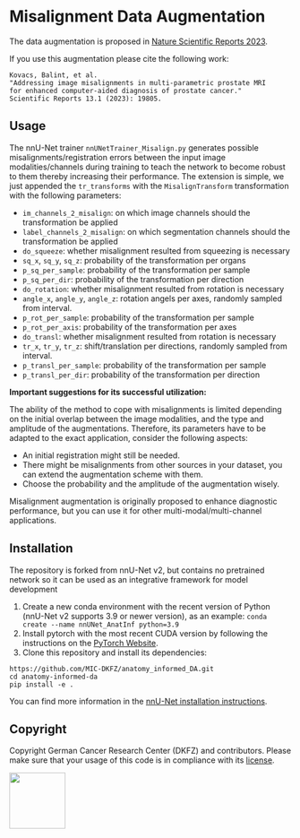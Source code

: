 # Misalignment Data Augmentation
The data augmentation is proposed in [Nature Scientific Reports 2023](https://www.nature.com/articles/s41598-023-46747-z).

If you use this augmentation please cite the following work:
```
Kovacs, Balint, et al.
"Addressing image misalignments in multi-parametric prostate MRI
for enhanced computer-aided diagnosis of prostate cancer."
Scientific Reports 13.1 (2023): 19805.
```

## Usage
The nnU-Net trainer `nnUNetTrainer_Misalign.py` generates possible misalignments/registration errors
between the input image modalities/channels during training to teach the network to become robust
to them thereby increasing their performance. The extension is simple, we just appended the
`tr_transforms` with the `MisalignTransform` transformation with the following parameters:
   - `im_channels_2_misalign`: on which image channels should the transformation be applied
   - `label_channels_2_misalign`: on which segmentation channels should the transformation be applied
   - `do_squeeze`: whether misalignment resulted from squeezing is necessary
   - `sq_x`, `sq_y`, `sq_z`: probability of the transformation per organs
   - `p_sq_per_sample`: probability of the transformation per sample
   - `p_sq_per_dir`: probability of the transformation per direction
   - `do_rotation`: whether misalignment resulted from rotation is necessary
   - `angle_x`, `angle_y`, `angle_z`: rotation angels per axes, randomly sampled from interval.
   - `p_rot_per_sample`: probability of the transformation per sample
   - `p_rot_per_axis`: probability of the transformation per axes
   - `do_transl`: whether misalignment resulted from rotation is necessary
   - `tr_x`, `tr_y`, `tr_z`: shift/translation per directions, randomly sampled from interval.
   - `p_transl_per_sample`: probability of the transformation per sample
   - `p_transl_per_dir`: probability of the transformation per direction

**Important suggestions for its successful utilization:**

The ability of the method to cope with misalignments is limited depending on the initial overlap between
the image modalities, and the type and amplitude of the augmentations. Therefore, its parameters have to be
adapted to the exact application, consider the following aspects:
* An initial registration might still be needed.
* There might be misalignments from other sources in your dataset, you can extend the augmentation scheme
with them.
* Choose the probability and the amplitude of the augmentation wisely.

Misalignment augmentation is originally proposed to enhance diagnostic performance, but you can use it
for other multi-modal/multi-channel applications.

## Installation
The repository is forked from nnU-Net v2, but contains no pretrained network so it can be used as an integrative
framework for model development
1) Create a new conda environment with the recent version of Python (nnU-Net v2 supports 3.9 or newer version),
as an example: `conda create --name nnUNet_AnatInf python=3.9`
2) Install pytorch with the most recent CUDA version by following the instructions on the
[PyTorch Website](https://pytorch.org/get-started/locally/).
3) Clone this repository and install its dependencies:
```
https://github.com/MIC-DKFZ/anatomy_informed_DA.git
cd anatomy-informed-da
pip install -e .
```
You can find more information in the
[nnU-Net installation instructions](https://github.com/MIC-DKFZ/nnUNet/blob/master/documentation/installation_instructions.md).


## Copyright
Copyright German Cancer Research Center (DKFZ) and contributors.
Please make sure that your usage of this code is in compliance with its
[license](https://github.com/MIC-DKFZ/anatomy_informed_DA/blob/master/LICENSE).

<img src="documentation/assets/dkfz_logo.png" height="100px" />